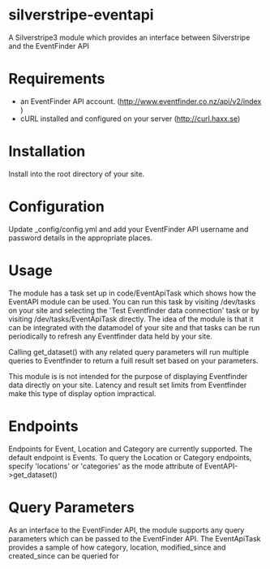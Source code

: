 silverstripe-eventapi
=====================

A Silverstripe3 module which provides an interface between Silverstripe and the EventFinder API

# Requirements

* an EventFinder API account. (http://www.eventfinder.co.nz/api/v2/index )
* cURL installed and configured on your server (http://curl.haxx.se)

# Installation

Install into the root directory of your site.

# Configuration

Update _config/config.yml and add your EventFinder API username and password details in the appropriate places.

# Usage

The module has a task set up in code/EventApiTask which shows how the EventAPI module can be used. 
You can run this task by visiting /dev/tasks on your site and selecting the 'Test Eventfinder data connection' task or by visiting /dev/tasks/EventApiTask directly.
The idea of the module is that it can be integrated with the datamodel of your site and that tasks can be run periodically to refresh any Eventfinder data held by your site.

Calling get_dataset() with any related query parameters will run multiple queries to Eventfinder to return a fuill result set based on your parameters.

This module is is not intended for the purpose of displaying Eventfinder data directly on your site. Latency and result set limits from Eventfinder make this type of display option impractical. 

# Endpoints

Endpoints for Event, Location and Category are currently supported. The default endpoint is Events. To query the Location or Category endpoints, specify 'locations'
or 'categories' as the mode attribute of EventAPI->get_dataset()

# Query Parameters

As an interface to the EventFinder API, the module supports any query parameters which can be passed to the EventFinder API.
The EventApiTask provides a sample of how category, location, modified_since and created_since can be queried for

